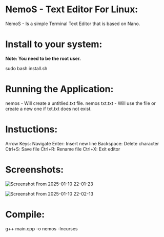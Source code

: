 # NemoS - Text Editor For Linux:

NemoS - Is a simple Terminal Text Editor that is based on Nano.

# Install to your system:
**Note: You need to be the root user.**

sudo bash install.sh 

# Running the Application:
nemos - Will create a untitlied.txt file.
nemos txt.txt - Will use the file or create a new one if txt.txt does not exist.


# Instuctions:
 Arrow Keys: Navigate 
 Enter: Insert new line 
 Backspace: Delete character 
 Ctrl+S: Save file 
 Ctrl+R: Rename file
 Ctrl+X: Exit editor
 
 
# Screenshots:

![Screenshot From 2025-01-10 22-01-23](https://github.com/user-attachments/assets/d4c91337-ab96-44ae-a3c4-0a2420d767fd)

![Screenshot From 2025-01-10 22-02-13](https://github.com/user-attachments/assets/6b6bcd53-76bc-4191-b9b2-0754face7f59)


# Compile:

g++ main.cpp -o nemos -lncurses

